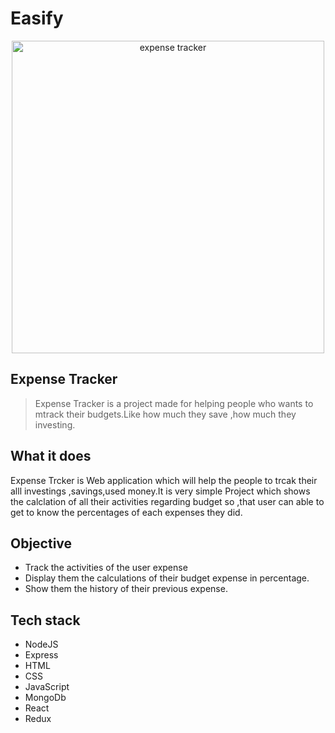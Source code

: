 # Easify

<div align="center">
  <img width="500" alt="expense tracker" src="https://drive.google.com/file/d/1vdj9jXaXdBkG-B45-oRm8yAhFzfpuJuF/view?usp=sharing">
</div>

## Expense Tracker

> Expense Tracker is a project made for helping people who wants to mtrack their budgets.Like how much they save ,how much they investing.



## What it does
Expense Trcker is Web application which will help the people to trcak their alll investings ,savings,used money.It is very simple Project which shows the calclation of all their activities regarding budget so ,that user can able to get to know the percentages of each expenses they did.
## Objective
- Track the activities of the  user expense
- Display them the calculations of their budget expense in percentage.
- Show them the history of their previous expense.


## Tech stack
- NodeJS
- Express
- HTML
- CSS
- JavaScript
- MongoDb
- React
- Redux







